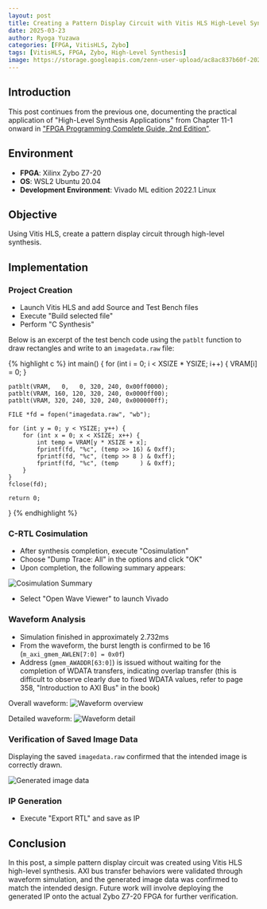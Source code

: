 ```yaml
---
layout: post
title: Creating a Pattern Display Circuit with Vitis HLS High-Level Synthesis
date: 2025-03-23
author: Ryoga Yuzawa
categories: [FPGA, VitisHLS, Zybo]
tags: [VitisHLS, FPGA, Zybo, High-Level Synthesis]
image: https://storage.googleapis.com/zenn-user-upload/ac8ac837b60f-20230426.png
---
```


## Introduction
This post continues from the previous one, documenting the practical application of "High-Level Synthesis Applications" from Chapter 11-1 onward in ["FPGA Programming Complete Guide, 2nd Edition"](https://www.amazon.co.jp/FPGA%E3%83%97%E3%83%AD%E3%82%B0%E3%83%A9%E3%83%9F%E3%83%B3%E3%82%B0%E5%A4%A7%E5%85%A8-Xilinx%E7%B7%A8-%E7%AC%AC2%E7%89%88-%E5%B0%8F%E6%9E%97-%E5%84%AA/dp/4798063266).

## Environment

- **FPGA**: Xilinx Zybo Z7-20
- **OS**: WSL2 Ubuntu 20.04
- **Development Environment**: Vivado ML edition 2022.1 Linux

## Objective

Using Vitis HLS, create a pattern display circuit through high-level synthesis.

## Implementation

### Project Creation

- Launch Vitis HLS and add Source and Test Bench files
- Execute "Build selected file"
- Perform "C Synthesis"

Below is an excerpt of the test bench code using the `patblt` function to draw rectangles and write to an `imagedata.raw` file:

{% highlight c %}
int main() {
    for (int i = 0; i < XSIZE * YSIZE; i++) {
        VRAM[i] = 0;
    }

    patblt(VRAM,   0,   0, 320, 240, 0x00ff0000);
    patblt(VRAM, 160, 120, 320, 240, 0x0000ff00);
    patblt(VRAM, 320, 240, 320, 240, 0x000000ff);

    FILE *fd = fopen("imagedata.raw", "wb");

    for (int y = 0; y < YSIZE; y++) {
        for (int x = 0; x < XSIZE; x++) {
            int temp = VRAM[y * XSIZE + x];
            fprintf(fd, "%c", (temp >> 16) & 0xff);
            fprintf(fd, "%c", (temp >> 8 ) & 0xff);
            fprintf(fd, "%c", (temp      ) & 0xff);
        }
    }
    fclose(fd);

    return 0;
}
{% endhighlight %}


### C-RTL Cosimulation

- After synthesis completion, execute "Cosimulation"
- Choose "Dump Trace: All" in the options and click "OK"
- Upon completion, the following summary appears:

![Cosimulation Summary](https://storage.googleapis.com/zenn-user-upload/6d4ee75bd9c6-20230426.png)

- Select "Open Wave Viewer" to launch Vivado

### Waveform Analysis

- Simulation finished in approximately 2.732ms
- From the waveform, the burst length is confirmed to be 16 (`m_axi_gmem_AWLEN[7:0] = 0x0f`)
- Address (`gmem_AWADDR[63:0]`) is issued without waiting for the completion of WDATA transfers, indicating overlap transfer (this is difficult to observe clearly due to fixed WDATA values, refer to page 358, "Introduction to AXI Bus" in the book)

Overall waveform:
![Waveform overview](https://storage.googleapis.com/zenn-user-upload/ac8ac837b60f-20230426.png)

Detailed waveform:
![Waveform detail](https://storage.googleapis.com/zenn-user-upload/59a73991b74b-20230426.png)

### Verification of Saved Image Data

Displaying the saved `imagedata.raw` confirmed that the intended image is correctly drawn.

![Generated image data](https://storage.googleapis.com/zenn-user-upload/3c8f024fdbf8-20230426.png)

### IP Generation

- Execute "Export RTL" and save as IP

## Conclusion

In this post, a simple pattern display circuit was created using Vitis HLS high-level synthesis. AXI bus transfer behaviors were validated through waveform simulation, and the generated image data was confirmed to match the intended design. Future work will involve deploying the generated IP onto the actual Zybo Z7-20 FPGA for further verification.

